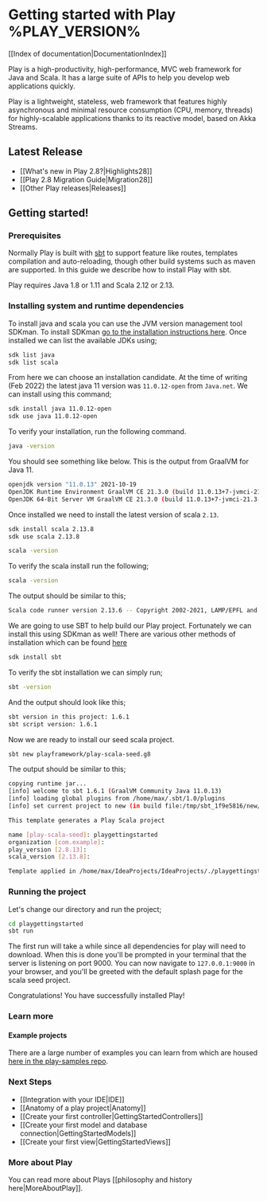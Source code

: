 # Getting started with Play %PLAY_VERSION%

[[Index of documentation|DocumentationIndex]]

Play is a high-productivity, high-performance, MVC web framework for Java and Scala. It has a large suite of APIs to 
help you develop web applications quickly.

Play is a lightweight, stateless, web framework that features highly asynchronous and minimal resource
consumption (CPU, memory, threads) for highly-scalable applications thanks to its reactive model, based on Akka Streams.

## Latest Release

- [[What's new in Play 2.8?|Highlights28]]
- [[Play 2.8 Migration Guide|Migration28]]
- [[Other Play releases|Releases]]

## Getting started!
### Prerequisites

Normally Play is built with [sbt](https://www.scala-sbt.org/) to support feature like routes, templates compilation and
auto-reloading, though other build systems such as maven are supported. In this guide we describe how to install Play
with sbt.

Play requires Java 1.8 or 1.11 and Scala 2.12 or 2.13.

### Installing system and runtime dependencies

To install java and scala you can use the JVM version management tool SDKman. To install SDKman [go to the 
installation instructions here](https://sdkman.io/install). Once installed we can list the available JDKs using;

```bash
sdk list java
sdk list scala
```

From here we can choose an installation candidate. At the time of writing (Feb 2022) the latest java 11 version was 
`11.0.12-open` from `Java.net`. We can install using this command;

```bash 
sdk install java 11.0.12-open
sdk use java 11.0.12-open
```

To verify your installation, run the following command.

```bash
java -version
```

You should see something like below. This is the output from GraalVM for Java 11.

```bash
openjdk version "11.0.13" 2021-10-19
OpenJDK Runtime Environment GraalVM CE 21.3.0 (build 11.0.13+7-jvmci-21.3-b05)
OpenJDK 64-Bit Server VM GraalVM CE 21.3.0 (build 11.0.13+7-jvmci-21.3-b05, mixed mode, sharing)
```

Once installed we need to install the latest version of scala `2.13`.

```bash 
sdk install scala 2.13.8
sdk use scala 2.13.8
```

```bash
scala -version 
```

To verify the scala install run the following;

```bash
scala -version
```

The output should be similar to this;

```bash
Scala code runner version 2.13.6 -- Copyright 2002-2021, LAMP/EPFL and Lightbend, Inc.
```

We are going to use SBT to help build our Play project. Fortunately we can install this using SDKman as well! There 
are various other methods of installation which can be found [here](https://www.scala-sbt.org/download.html) 

```bash 
sdk install sbt
```

To verify the sbt installation we can simply run;

```bash
sbt -version
```

And the output should look like this;

```bash
sbt version in this project: 1.6.1
sbt script version: 1.6.1
```

Now we are ready to install our seed scala project.

```bash
sbt new playframework/play-scala-seed.g8
```

The output should be similar to this;

```bash
copying runtime jar...
[info] welcome to sbt 1.6.1 (GraalVM Community Java 11.0.13)
[info] loading global plugins from /home/max/.sbt/1.0/plugins
[info] set current project to new (in build file:/tmp/sbt_1f9e5816/new/)

This template generates a Play Scala project 

name [play-scala-seed]: playgettingstarted 
organization [com.example]: 
play_version [2.8.13]: 
scala_version [2.13.8]: 

Template applied in /home/max/IdeaProjects/IdeaProjects/./playgettingstarted
```

### Running the project

Let's change our directory and run the project;

```bash
cd playgettingstarted
sbt run
```

The first run will take a while since all dependencies for play will need to download. When this is done you'll be 
prompted in your terminal that the server is listening on port 9000. You can now navigate to `127.0.0.1:9000` in 
your browser, and you'll be greeted with the default splash page for the scala seed project.

Congratulations! You have successfully installed Play!

### Learn more

#### Example projects

There are a large number of examples you can learn from which are housed [here in the play-samples 
repo](https://github.com/playframework/play-samples).

### Next Steps

- [[Integration with your IDE|IDE]]
- [[Anatomy of a play project|Anatomy]]
- [[Create your first controller|GettingStartedControllers]]
- [[Create your first model and database connection|GettingStartedModels]]
- [[Create your first view|GettingStartedViews]]

### More about Play 

You can read more about Plays [[philosophy and history here|MoreAboutPlay]]. 
